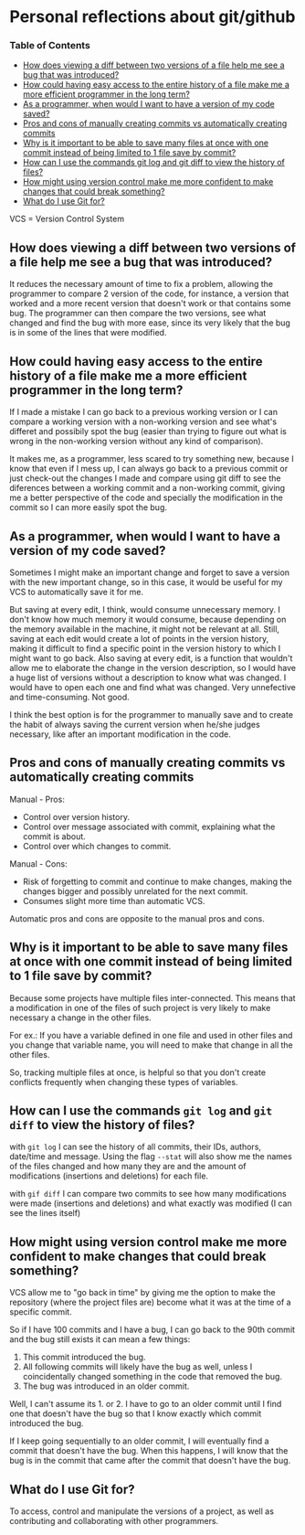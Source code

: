 # Personal reflections about git/github

### Table of Contents

- [How does viewing a diff between two versions of a file help me see a bug that was introduced?](#how-does-viewing-a-diff-between-two-versions-of-a-file-help-me-see-a-bug-that-was-introduced)
- [How could having easy access to the entire history of a file make me a more efficient programmer in the long term?](#how-could-having-easy-access-to-the-entire-history-of-a-file-make-me-a-more-efficient-programmer-in-the-long-term)
- [As a programmer, when would I want to have a version of my code saved?](#as-a-programmer-when-would-i-want-to-have-a-version-of-my-code-saved)
- [Pros and cons of manually creating commits vs automatically creating commits](#pros-and-cons-of-manually-creating-commits-vs-automatically-creating-commits)
- [Why is it important to be able to save many files at once with one commit instead of being limited to 1 file save by commit?](#why-is-it-important-to-be-able-to-save-many-files-at-once-with-one-commit-instead-of-being-limited-to-1-file-save-by-commit)
- [How can I use the commands git log and git diff to view the history of files?](#how-can-i-use-the-commands-git-log-and-git-diff-to-view-the-history-of-files)
- [How might using version control make me more confident to make changes that could break something?](#how-might-using-version-control-make-me-more-confident-to-make-changes-that-could-break-something)
- [What do I use Git for?](#what-do-i-use-git-for)

VCS = Version Control System

## How does viewing a diff between two versions of a file help me see a bug that was introduced?

It reduces the necessary amount of time to fix a problem, allowing the programmer to compare 2 version of the code, for instance, a version that worked and a more recent version that doesn't work or that contains some bug. The programmer can then compare the two versions, see what changed and find the bug with more ease, since its very likely that the bug is in some of the lines that were modified.

## How could having easy access to the entire history of a file make me a more efficient programmer in the long term?

If I made a mistake I can go back to a previous working version or I can compare a working version with a non-working version and see what's differet and possibily spot the bug (easier than trying to figure out what is wrong in the non-working version without any kind of comparison).

It makes me, as a programmer, less scared to try something new, because I know that even if I mess up, I can always go back to a previous commit or just check-out the changes I made and compare using git diff to see the diferences between a working commit and a non-working commit, giving me a better perspective of the code and specially the modification in the commit so I can more easily spot the bug.

## As a programmer, when would I want to have a version of my code saved?

Sometimes I might make an important change and forget to save a version with the new important change, so in this case, it would be useful for my VCS to automatically save it for me.

But saving at every edit, I think, would consume unnecessary memory. I don't know how much memory it would consume, because depending on the memory available in the machine, it might not be relevant at all. Still, saving at each edit would create a lot of points in the version history, making it difficult to find a specific point in the version history to which I might want to go back. Also saving at every edit, is a function that wouldn't allow me to elaborate the change in the version description, so I would have a huge list of versions without a description to know what was changed. I would have to open each one and find what was changed. Very unnefective and time-consuming. Not good.

I think the best option is for the programmer to manually save and to create the habit of always saving the current version when he/she judges necessary, like after an important modification in the code.

## Pros and cons of manually creating commits vs automatically creating commits

Manual - Pros:
- Control over version history.
- Control over message associated with commit, explaining what the commit is about.
- Control over which changes to commit.

Manual - Cons:
- Risk of forgetting to commit and continue to make changes, making the changes bigger and possibly unrelated for the next commit.
- Consumes slight more time than automatic VCS.

Automatic pros and cons are opposite to the manual pros and cons.

## Why is it important to be able to save many files at once with one commit instead of being limited to 1 file save by commit?

Because some projects have multiple files inter-connected. This means that a modification in one of the files of such project is very likely to make necessary a change in the other files.

For ex.: If you have a variable defined in one file and used in other files and you change that variable name, you will need to make that change in all the other files.

So, tracking multiple files at once, is helpful so that you don't create conflicts frequently when changing these types of variables.

## How can I use the commands `git log` and `git diff` to view the history of files?

with `git log` I can see the history of all commits, their IDs, authors, date/time and message. Using the flag `--stat` will also show me the names of the files changed and how many they are and the amount of modifications (insertions and deletions) for each file.

with `gif diff` I can compare two commits to see how many modifications were made (insertions and deletions) and what exactly was modified (I can see the lines itself)

## How might using version control make me more confident to make changes that could break something?

VCS allow me to "go back in time" by giving me the option to make the repository (where the project files are) become what it was at the time of a specific commit.

So if I have 100 commits and I have a bug, I can go back to the 90th commit and the bug still exists it can mean a few things:

1. This commit introduced the bug.
2. All following commits will likely have the bug as well, unless I coincidentally changed something in the code that removed the bug.
3. The bug was introduced in an older commit.

Well, I can't assume its 1. or 2. I have to go to an older commit until I find one that doesn't have the bug so that I know exactly which commit introduced the bug.

If I keep going sequentially to an older commit, I will eventually find a commit that doesn't have the bug. When this happens, I will know that the bug is in the commit that came after the commit that doesn't have the bug.

## What do I use Git for?

To access, control and manipulate the versions of a project, as well as contributing and collaborating with other programmers.
